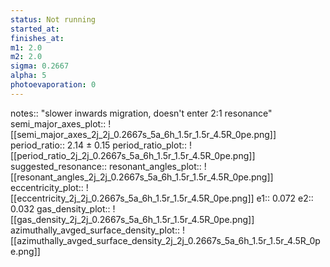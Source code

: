 ```yaml
---
status: Not running
started_at:
finishes_at:
m1: 2.0
m2: 2.0
sigma: 0.2667
alpha: 5
photoevaporation: 0
---
```


notes:: "slower inwards migration, doesn't enter 2:1 resonance"
semi_major_axes_plot:: ![[semi_major_axes_2j_2j_0.2667s_5a_6h_1.5r_1.5r_4.5R_0pe.png]]
period_ratio:: 2.14 ± 0.15
period_ratio_plot:: ![[period_ratio_2j_2j_0.2667s_5a_6h_1.5r_1.5r_4.5R_0pe.png]]
suggested_resonance:: 
resonant_angles_plot:: ![[resonant_angles_2j_2j_0.2667s_5a_6h_1.5r_1.5r_4.5R_0pe.png]]
eccentricity_plot:: ![[eccentricity_2j_2j_0.2667s_5a_6h_1.5r_1.5r_4.5R_0pe.png]]
e1:: 0.072
e2:: 0.032
gas_density_plot:: ![[gas_density_2j_2j_0.2667s_5a_6h_1.5r_1.5r_4.5R_0pe.png]]
azimuthally_avged_surface_density_plot:: ![[azimuthally_avged_surface_density_2j_2j_0.2667s_5a_6h_1.5r_1.5r_4.5R_0pe.png]]
